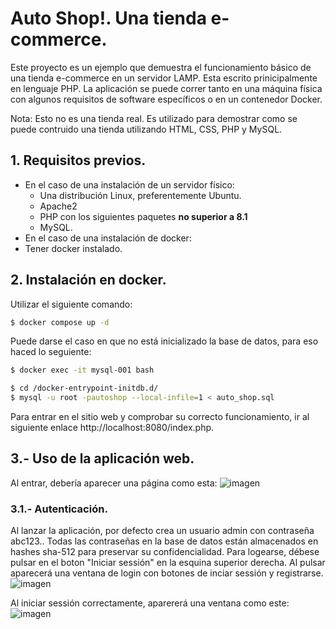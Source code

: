 # Auto Shop!. Una tienda e-commerce.
Este proyecto es un ejemplo que demuestra el funcionamiento básico de una tienda e-commerce en un servidor LAMP. Esta escrito prinicipalmente en lenguaje PHP.  La aplicación se puede correr tanto en una máquina física con algunos requisitos de software específicos o en un contenedor Docker.

Nota: Esto no es una tienda real. Es utilizado para demostrar como se puede contruido una tienda utilizando HTML, CSS, PHP y MySQL.

## 1. Requisitos previos.
* En el caso de una instalación de un servidor físico:
  * Una distribución Linux, preferentemente Ubuntu.
  * Apache2
  * PHP con los siguientes paquetes **no superior a 8.1**
  * MySQL.
 * En el caso de una instalación de docker:
  * Tener docker instalado.

## 2. Instalación en docker.
Utilizar el siguiente comando:
```bash
$ docker compose up -d
```

Puede darse el caso en que no está inicializado la base de datos, para eso haced lo seguiente:

```bash
$ docker exec -it mysql-001 bash
```
```bash
$ cd /docker-entrypoint-initdb.d/
$ mysql -u root -pautoshop --local-infile=1 < auto_shop.sql
```
Para entrar en el sitio web y comprobar su correcto funcionamiento, ir al siguiente enlace http://localhost:8080/index.php.

## 3.- Uso de la aplicación web.
Al entrar, debería aparecer una página como esta:
![imagen](https://github.com/tulioober019/auto_shop/assets/134515143/24740c5c-1285-46f3-ae21-292ced63f596)

### 3.1.- Autenticación.
Al lanzar la aplicación, por defecto crea un usuario admin con contraseña abc123.. Todas las contraseñas en la base de datos están almacenados en hashes sha-512 para preservar su confidencialidad. Para logearse, débese pulsar en el boton "Iniciar sessión" en la esquina superior derecha. Al pulsar aparecerá una ventana de login con botones de inciar sessión y registrarse. 
![imagen](https://github.com/tulioober019/auto_shop/assets/134515143/f478f390-994d-400b-9dbe-d2f883b13b3b)

Al iniciar sessión correctamente, aparererá una ventana como este:
![imagen](https://github.com/tulioober019/auto_shop/assets/134515143/09aaef1e-5236-4481-bba3-8a27b2069b41)

